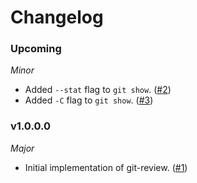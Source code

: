 # Changelog

### Upcoming

*Minor*

* Added `--stat` flag to `git show`. ([#2](https://github.com/hjwylde/git-review/issues/2))
* Added `-C` flag to `git show`. ([#3](https://github.com/hjwylde/git-review/issues/3))

### v1.0.0.0

*Major*

* Initial implementation of git-review. ([#1](https://github.com/hjwylde/git-review/issues/1))
